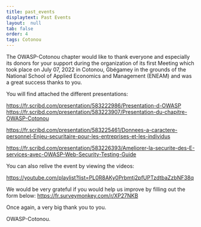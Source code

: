 ```yaml
---
title: past_events
displaytext: Past Events
layout:  null
tab: false
order: 4
tags: Cotonou
---
```

The OWASP-Cotonou chapter would like to thank everyone and especially its donors for your support during the organization of its first Meeting which took place on July 07, 2022 in Cotonou, Gbégamey in the grounds of the National School of Applied Economics and Management (ENEAM) and was a great success thanks to you.

You will find attached the different presentations:

https://fr.scribd.com/presentation/583222986/Presentation-d-OWASP
https://fr.scribd.com/presentation/583223907/Presentation-du-chapitre-OWASP-Cotonou

https://fr.scribd.com/presentation/583225461/Donnees-a-caractere-personnel-Enjeu-securitaire-pour-les-entreprises-et-les-individus

https://fr.scribd.com/presentation/583226393/Ameliorer-la-securite-des-E-services-avec-OWASP-Web-Security-Testing-Guide

You can also relive the event by viewing the videos:

https://youtube.com/playlist?list=PL0R8AKy0Prbmtj2pfUPTzdtbaZzbNF38q

We would be very grateful if you would help us improve by filling out the form below:
https://fr.surveymonkey.com/r/XP27NKB

Once again, a very big thank you to you.

OWASP-Cotonou.
